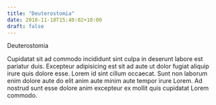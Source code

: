 ```yaml
---
title: "Deuterostomia"
date: 2018-11-10T15:40:02+10:00
draft: false
---
```


Deuterostomia

Cupidatat sit ad commodo incididunt sint culpa in deserunt labore est pariatur duis. Excepteur adipisicing est sit ad aute ut dolor fugiat aliquip irure quis dolore esse. Lorem id sint cillum occaecat. Sunt non laborum enim dolore aute do elit anim aute minim aute tempor irure Lorem. Ad nostrud sunt esse dolore anim excepteur ex mollit quis cupidatat Lorem commodo.